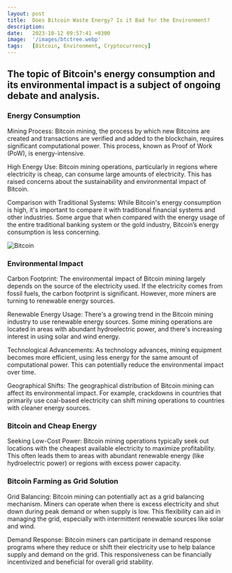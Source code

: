 ```yaml
---
layout: post
title:  Does Bitcoin Waste Energy? Is it Bad for the Environment?
description:
date:   2023-10-12 09:57:41 +0300
image:  '/images/btctree.webp'
tags:   [Bitcoin, Environment, Cryptocurrency]
---
```

## The topic of Bitcoin's energy consumption and its environmental impact is a subject of ongoing debate and analysis. 

### Energy Consumption

Mining Process: Bitcoin mining, the process by which new Bitcoins are created and transactions are verified and added to the blockchain, requires significant computational power. This process, known as Proof of Work (PoW), is energy-intensive.

High Energy Use: Bitcoin mining operations, particularly in regions where electricity is cheap, can consume large amounts of electricity. This has raised concerns about the sustainability and environmental impact of Bitcoin.

Comparison with Traditional Systems: While Bitcoin's energy consumption is high, it's important to compare it with traditional financial systems and other industries. Some argue that when compared with the energy usage of the entire traditional banking system or the gold industry, Bitcoin’s energy consumption is less concerning.


![Bitcoin]({{site.baseurl}}/images/bitcoinfarm.jpeg)

### Environmental Impact

Carbon Footprint: The environmental impact of Bitcoin mining largely depends on the source of the electricity used. If the electricity comes from fossil fuels, the carbon footprint is significant. However, more miners are turning to renewable energy sources.

Renewable Energy Usage: There's a growing trend in the Bitcoin mining industry to use renewable energy sources. Some mining operations are located in areas with abundant hydroelectric power, and there's increasing interest in using solar and wind energy.

Technological Advancements: As technology advances, mining equipment becomes more efficient, using less energy for the same amount of computational power. This can potentially reduce the environmental impact over time.

Geographical Shifts: The geographical distribution of Bitcoin mining can affect its environmental impact. For example, crackdowns in countries that primarily use coal-based electricity can shift mining operations to countries with cleaner energy sources.

### Bitcoin and Cheap Energy

Seeking Low-Cost Power: Bitcoin mining operations typically seek out locations with the cheapest available electricity to maximize profitability. This often leads them to areas with abundant renewable energy (like hydroelectric power) or regions with excess power capacity.

### Bitcoin Farming as Grid Solution

Grid Balancing: Bitcoin mining can potentially act as a grid balancing mechanism. Miners can operate when there is excess electricity and shut down during peak demand or when supply is low. This flexibility can aid in managing the grid, especially with intermittent renewable sources like solar and wind.

Demand Response: Bitcoin miners can participate in demand response programs where they reduce or shift their electricity use to help balance supply and demand on the grid. This responsiveness can be financially incentivized and beneficial for overall grid stability.

